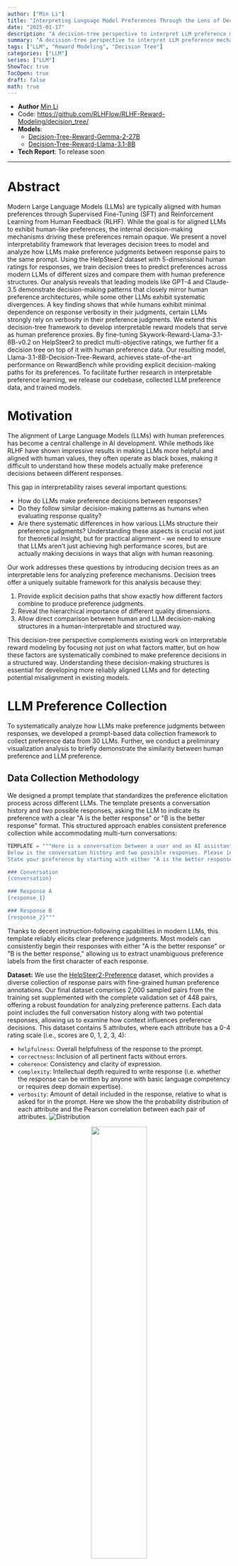 ```yaml
---
author: ["Min Li"]
title: "Interpreting Language Model Preferences Through the Lens of Decision Trees"
date: "2025-01-17"
description: "A decision-tree perspective to interpret LLM preference mechanisms."
summary: "A decision-tree perspective to interpret LLM preference mechanisms."
tags: ["LLM", "Reward Modeling", "Decision Tree"]
categories: ["LLM"]
series: ["LLM"]
ShowToc: true
TocOpen: true
draft: false
math: true
---
```

+ **Author** [Min Li](https://min-li.github.io/)
+ Code: https://github.com/RLHFlow/RLHF-Reward-Modeling/decision_tree/
+ **Models**:
  + [Decision-Tree-Reward-Gemma-2-27B](https://huggingface.co/RLHFlow/Decision-Tree-Reward-Gemma-2-27B)
  + [Decision-Tree-Reward-Llama-3.1-8B](https://huggingface.co/RLHFlow/Decision-Tree-Reward-Llama-3.1-8B)
+ **Tech Report**: To release soon
---
# Abstract

Modern Large Language Models (LLMs) are typically aligned with human preferences through Supervised Fine-Tuning (SFT) and Reinforcement Learning from Human Feedback (RLHF). While the goal is for aligned LLMs to exhibit human-like preferences, the internal decision-making mechanisms driving these preferences remain opaque. We present a novel interpretability framework that leverages decision trees to model and analyze how LLMs make preference judgments between response pairs to the same prompt.
Using the HelpSteer2 dataset with 5-dimensional human ratings for responses, we train decision trees to predict preferences across modern LLMs of different sizes and compare them with human preference structures. Our analysis reveals that leading models like GPT-4 and Claude-3.5 demonstrate decision-making patterns that closely mirror human preference architectures, while some other LLMs exhibit systematic divergences. A key finding shows that while humans exhibit minimal dependence on response verbosity in their judgments, certain LLMs strongly rely on verbosity in their preference judgments.
We extend this decision-tree framework to develop interpretable reward models that serve as human preference proxies. By fine-tuning Skywork-Reward-Llama-3.1-8B-v0.2 on HelpSteer2 to predict multi-objective ratings, we further fit a decision tree on top of it with human preference data. Our resulting model, Llama-3.1-8B-Decision-Tree-Reward, achieves state-of-the-art performance on RewardBench while providing explicit decision-making paths for its preferences. To facilitate further research in interpretable preference learning, we release our codebase, collected LLM preference data, and trained models.

# Motivation

The alignment of Large Language Models (LLMs) with human preferences has become a central challenge in AI development. While methods like RLHF have shown impressive results in making LLMs more helpful and aligned with human values, they often operate as black boxes, making it difficult to understand how these models actually make preference decisions between different responses.

This gap in interpretability raises several important questions: 
* How do LLMs make preference decisions between responses? 
* Do they follow similar decision-making patterns as humans when evaluating response quality? 
* Are there systematic differences in how various LLMs structure their preference judgments? Understanding these aspects is crucial not just for theoretical insight, but for practical alignment - we need to ensure that LLMs aren't just achieving high performance scores, but are actually making decisions in ways that align with human reasoning.

Our work addresses these questions by introducing decision trees as an interpretable lens for analyzing preference mechanisms. Decision trees offer a uniquely suitable framework for this analysis because they:
1. Provide explicit decision paths that show exactly how different factors combine to produce preference judgments.
2. Reveal the hierarchical importance of different quality dimensions.
3. Allow direct comparison between human and LLM decision-making structures in a human-interpretable and structured way.

This decision-tree perspective complements existing work on interpretable reward modeling by focusing not just on what factors matter, but on how these factors are systematically combined to make preference decisions in a structured way. Understanding these decision-making structures is essential for developing more reliably aligned LLMs and for detecting potential misalignment in existing models.

# LLM Preference Collection

To systematically analyze how LLMs make preference judgments between responses, we developed a prompt-based data collection framework to collect preference data from 30 LLMs. Further, we conduct a preliminary visualization analysis to briefly demonstrate the similarity between human preference and LLM preference.

## Data Collection Methodology

We designed a prompt template that standardizes the preference elicitation process across different LLMs. The template presents a conversation history and two possible responses, asking the LLM to indicate its preference with a clear "A is the better response" or "B is the better response" format. This structured approach enables consistent preference collection while accommodating multi-turn conversations:

```python
TEMPLATE = """Here is a conversation between a user and an AI assistant. Each user's message begins with "<|USER|>" and each assistant's message begins with "<|ASSISTANT|>".
Below is the conversation history and two possible responses. Please indicate which response you think is better and explain why.
State your preference by starting with either "A is the better response" or "B is the better response", then explain your reasoning.

### Conversation
{conversation}

### Response A
{response_1}

### Response B
{response_2}"""
```

Thanks to decent instruction-following capabilities in modern LLMs, this template reliably elicits clear preference judgments. Most models can consistently begin their responses with either "A is the better response" or "B is the better response," allowing us to extract unambiguous preference labels from the first character of each response. 

**Dataset:** We use the [HelpSteer2-Preference](https://arxiv.org/abs/2410.01257) dataset, which provides a diverse collection of response pairs with fine-grained human preference annotations. Our final dataset comprises 2,000 sampled pairs from the training set supplemented with the complete validation set of 448 pairs, offering a robust foundation for analyzing preference patterns. Each data point includes the full conversation history along with two potential responses, allowing us to examine how context influences preference decisions. This dataset contains 5 attributes, where each attribute has a 0-4 rating scale (i.e., scores are 0, 1, 2, 3, 4):
* `helpfulness`: Overall helpfulness of the response to the prompt.
* `correctness`: Inclusion of all pertinent facts without errors.
* `coherence`: Consistency and clarity of expression.
* `complexity`: Intellectual depth required to write response (i.e. whether the response can be written by anyone with basic language competency or requires deep domain expertise).
* `verbosity`: Amount of detail included in the response, relative to what is asked for in the prompt.
Here we show the the probability distribution of each attribute and the Pearson correlation between each pair of attributes.
![Distribution](helpsteer_distribution.png)
<div align="center">
<img src="helpsteer_correlation.png" width="50%"/>
</div>

**Models:** We applied this methodology across a comprehensive set of 34 LLMs, encompassing both closed and open-source models. Our selection includes 9 closed-source models from industry leaders (OpenAI's GPT series, Anthropic's Claude series, and Google's Gemini series) and 25 open-source models (including model variants of the Llama-3, Mistral, Gemma, Qwen, and DeepSeek families). For closed-source models, we utilized their official APIs, while open-source model inference was conducted through the Together API platform. This diverse model selection enables us to examine preference patterns across different architectures, scales, and training approaches.
* **Open-Source models:** 
  * **Llama-3**:Llama-3-8B, Llama-3-70B, Llama-3.1-8B, Llama-3.1-70B, Llama-3.1-405B, , Llama-3.1-Nemotron-70B, Llama-3.2-3B, Llama-3.2-11B-Vision, Llama-3.2-90B-Vision, Llama-3.3-70B
  * **Mistral**: Mistral-7B-v0.1, Mistral-7B-v0.2, Mistral-7B-v0.3, Mixtral-8x7B, Mixtral-8x22B
  * **Gemma**: Gemma-2-9B, Llama-3.1-8B
  * **Qwen**: Qwen-2-72B, Qwen-2-VL-72B, Qwen-2.5-7B, Qwen-2.5-72B, Qwen-2.5-Coder-32B
  * **DeepSeek**: DeepSeek-V3, DeepSeek-LLM-67B
  * **Others**: SOLAR-10.7B
* **Closed-Source models:**
  * **OpenAI**: GPT-4-Turbo, GPT-4o, GPT-4o-mini
  * **Anthropic**: Claude-3.5-Haiku, Claude-3.5-Sonnet
  * **Google**: Gemini-1.0-Pro, Gemini-1.5-Flash, Gemini-1.5-Flash-8B, Gemini-1.5-Pro

## Position Bias Analysis

To ensure the validity of our collected preferences, we implemented careful controls for position bias - a well-documented phenomenon where LLMs may systematically favor options based on their presentation order rather than their content. Our methodology involves presenting each response pair twice, with positions swapped between presentations. We only retain preferences that remain consistent across both orderings, treating inconsistent cases as indicating no clear preference. For instance, if an LLM keeps outputting "A is the better response" before and after the position reordering of an example, we consider this as a preference inconsistency under position reordering. Here we show a plot of the preference consistency under position reordering, where the x-axis are models under our study and the y-axis is the preference consistency rate.

![Position Bias](model_position_bias.png)

* Even if the highest consistency ratio is less than 80%, this does not necessarily mean the top models have significant position bias. Given that we do not offer a "tie" option in our prompt template, it is understandable that models may output inconsistent preferences for some examples with pairwise data of similar quality. 
* The relevant comparison among models can reveal the strength of position bias across models. For instance, there are 13 out of 34 models with a preference consistency ratio of less than 50% and 5 models are even less than 10%. For these models, we can confidently conclude that they have significant position bias.
* We remove the models with a preference consistency ratio of less than 20% from our following analysis.


## Preference Similarity Visualization

To provide an intuitive understanding of how different LLMs align with human preferences, we developed two complementary visualizations in the following. 

**Preference Agreement.** We utilize the agreement ratio to quantify preference agreements between models, defined mathematically as:
$$
D(A, B) = \frac{1}{N} \sum_{i=1}^{N} \mathbb{I}(A_i = B_i)
$$
where $A_i$ and $B_i$ represent the preference labels of the $i$-th data point, and $\mathbb{I}$ denotes the indicator function. This metric provides a normalized measure of disagreement between any two preference sources, with values closer to 0 indicating stronger disagreement and values closer to 1 indicating stronger agreement.

The resulting heatmap visualization of agreement ratio between all models reveals notable patterns in preference alignment:

![Agreement Ratio](agreement_heatmap.png)

The axis labels of models are ordered by their agreement with human preferences, offering immediate insight into which models most closely mirror human judgment. 

Note:
* `Human` here means the human annotators who label the preference data of the HelpSteer2-Preference dataset. Note that humans typically have diverse preferences and different LLMs are aligned with different human annotators. So this heatmap is just a reference based on the HelpSteer2-Preference dataset and does not imply any particular LLM is poorly aligned with human preferences.
* Some LLMs do not follow our prompt template well ... We demonstrate the success rate below to let readers be aware that the metric computation for them is not as reliable as other LLMs

**Preference Similarity Visualization with UMAP.** To further enhance our understanding of these relationships, we employed UMAP dimensionality reduction to project the preference patterns into a more interpretable 2D space:

![Preference Similarity](umap_visualization.png)

This visualization reveals some interesting patterns:
- Model families like Mistral and Qwen exhibit strong within-family clustering, indicating shared preference architectures within each model family.
- Smaller-scale variants (8B and 3B) of Llama-3 demonstrate similar preference patterns to each other but diverge notably from their larger counterparts (70B and 405B).

While these visualizations provide valuable insights into the relationships between different models' preference mechanisms, they raise important questions about the underlying decision-making processes. The subsequent section addresses these questions through a detailed analysis using decision trees, offering a more interpretable perspective on how these models arrive at their preference judgments.


# Decision Tree Interpretation of LLM Preferences

Below, we show how to train a decision tree to interpret (and compare) different preference signals. 

The HelpSteer2-Preference dataset provides training and validation data in the format 
$$(x, a^1, a^2, r^1, r^2, y),$$
where:
- $x$: Conversation history except the last response from the assistant.
- $a^1$ and $a^2$: Two possible responses.
- $r^1$ and $r^2$: 5-dimensional reward vectors for $a^1$ and $a^2$, with dimensions corresponding to the 5 attributes of HelpSteer2. 
  - For instance, $r^1 = (r^1_{\text{helpfulness}}, r^1_{\text{correctness}}, r^1_{\text{coherence}}, r^1_{\text{complexity}}, r^1_{\text{verbosity}})$.
- $y$: Preference label, indicating whether $a^1$ is better than $a^2$, defined as $y = \mathbb{I}(a^1 \succ a^2)$, where $\mathbb{I}(\cdot)$ is the indicator function

We train a decision tree $f$ using a simple logistic-regression-style loss:

$$
\min_{f}  \; \mathbb{E}_{(x, a^1, a^2, r^1, r^2, y)} \Bigl[ 
    y \,\log\! \bigl(f(r^1 - r^2)\bigr)
    \;+\;
    (1 - y)\,\log\!\bigl(1 - f(r^1 - r^2)\bigr)
\Bigr],
$$
where the features are the differences $(r^1 - r^2)$ in the 5 attributes (helpfulness, correctness, coherence, complexity, verbosity).  The scalar output $f(\cdot)$ is then the predicted probability that $a^1$ is the better response.  

Notably, the preference label $y$ can be provided either by humans or by a particular LLM.  By swapping in different preference labels, we can train a separate decision tree for each “judge” (whether human or a specific LLM).  This allows us to compare how different judges structure their decision criteria.


**Tree Depth Selection.** Decision trees can grow arbitrarily deep, but increasing depth often leads to overfitting on training data.  We use a validation set to select an appropriate maximum depth and find that **depth 3** balances interpretability and predictive accuracy both for humans and most LLMs.  Consequently, **all** decision trees in our study are limited to depth 3.


## Decision Tree Visualization

To illustrate how the trees capture preference heuristics, we show below the **depth‐3 trees** fitted to **human** preference labels, to **GPT‐4o**’s preferences, and to **Llama‐3.1‐8B**’s preferences:

![Human Tree](Human_tree_helpsteer2.png)

![GPT-4o Tree](GPT-4o_tree_helpsteer2.png)

![Llama-3.1-8B Tree](Llama-3.1-8B_tree_helpsteer2.png)

1. **Human and GPT-4o's Decision Trees**  
   Both trees exhibit remarkably similar structures, relying on `helpfulness` as their root decision node, followed by `correctness` in the second layer, and `coherence` in the third layer (with slightly different numeric thresholds). This hierarchical similarity - prioritizing overall helpfulness, then factual accuracy, and finally coherence - explains the high agreement rate between GPT-4o's and human preferences. The leaves show the probability distribution of favoring response $a^1$ vs. $a^2$ at each final decision point.

3. **Llama‐3.1‐8B's Decision Tree**  
   By contrast, Llama‐3.1‐8B places `verbosity` at the root, treating response length or detail level as the most decisive factor.  It also checks `correctness` and `complexity` in deeper nodes, but overall it departs significantly from the human‐like emphasis on helpfulness and correctness.  This suggests that Llama‐3.1‐8B systematically overvalues verbosity relative to what humans typically do.



## Feature Importance Analysis

To generalize from individual tree diagrams, we compute the standard “feature importances” for each tree across **all** models.  Concretely, we train 100 bootstrap replicas of each decision tree (randomly re‐ordering pairs and re‐splitting them) and average the Gini or logistic‐loss‐based importance measures.  This yields a **robust** measure of which attributes best predict that judge’s preferences.

The heatmap below shows these averaged importances, **sorted by** how closely each model’s preferences match **human** annotations.  

![Feature Importance](feature_importances.png)

Key observations:

- **Models with a high agreement with human preferences** (e.g., GPT‐4, Claude‐3.5, Gemini‐1.5‐Pro) correspond to a **similar** feature‐usage pattern: `helpfulness` is the dominant attribute, followed by `correctness` and `coherence`.
- **Models with a low agreement with human preferences** (e.g., Llama-3.1-8B, Llama-3.2-3B) show a strong reliance on `verbosity` and relatively little weight on `helpfulness`, indicating a systematic bias toward longer responses that deviate from human preferences.

Overall, these tree visualizations and feature‐importance profiles provide **human‐readable insights** into what each model values most when choosing between two responses—and how well that aligns with our own human judgments.

# Decision Tree Reward Model

We next extend the decision‐tree framework to build an **interpretable reward model**—i.e., a stand‐in for human preferences that not only predicts which response is better but also explains *why* it makes those decisions.  Concretely, we start from a *multi‐objective* reward model and then fit a small decision tree on top, preserving alignment quality while revealing decision paths.

## Step 1: Multi‐Objective Reward Modeling
We begin with the open‐source **Skywork‐Reward‐Gemma‐2‐27B‐v0.2**—a high‐performing Bradley‐Terry reward model pretrained on open‐source preference data.  We adapt it to multi‐objective scoring by fine-tuning on HelpSteer2 ratings with the linear probing method (i.e., only fine-tuning the last linear layer of the model), following the same approach taken in the [ArmoRM](https://rlhflow.github.io/posts/2024-05-29-multi-objective-reward-modeling/) work.
1.  **Base Model**:  Skywork‐Reward‐Gemma‐2‐27B‐v0.2  
2.  **Training Data**:  HelpSteer2’s 5‐dimensional ratings (helpfulness, correctness, coherence, complexity, verbosity)
3.  **Objective**: Mean squared error (MSE) regression loss that predicts each rating dimension from the model’s final representation. 

## Step 2: Decision‐Tree‐Based Pairwise Preference Prediction

Once our multi-objective reward model can output a 5D rating vector $\hat{r} \in \mathbb{R}^5$, we use it to derive **pairwise preferences** between any two responses:

1. **Compute Rating Differences**.  For each pair $(a^1, a^2)$ in HelpSteer2, we feed both responses into the fine-tuned reward model to obtain
   $$
     \hat{r}^1 \;=\; (\hat{r}^1_{\text{helpfulness}}, \ldots, \hat{r}^1_{\text{verbosity}}), 
     \quad
     \hat{r}^2 \;=\; (\hat{r}^2_{\text{helpfulness}}, \ldots, \hat{r}^2_{\text{verbosity}}).
   $$
2. **Fit a Decision Tree**.  Finally, we train a depth‐3 decision tree $f(\hat{r_1} - \hat{r_2})$ to predict the pairwise preference label $y$ on the training set of HelpSteer2-Preference.  This matches the procedure in our earlier analysis of human‐labeled data, except that the multi-objective rewards come from **model**‐predicted rating ($\hat{r_1}, \hat{r_2}$) rather than human-annotated ratings ($r_1, r_2$).

## Decision Tree Visualization

Looking at the decision trees fitted to our multi-objective reward models:

![Gemma-2-27B Decision Tree Reward Model](tree-reward-model-Gemma-2-27B.png)

![Llama-3.1-8B Decision Tree Reward Model](tree-reward-model-Llama-3.1-8B.png)

* The Gemma-2-27B tree maintains the human-like structure we observed earlier, with helpfulness as the primary decision criterion. It creates careful distinctions around small helpfulness differences (±0.03) at the root, leading to highly confident predictions (>85%) when the differences become substantial.
* The Llama-3.1-8B tree, while also using helpfulness at its root, incorporates correctness, verbosity, and complexity in its deeper nodes. This mixed-attribute approach suggests the model has learned


## Evaluation on RewardBench
We evaluate our decision-tree-based reward models on [Reward-Bench](https://huggingface.co/spaces/allenai/reward-bench), a comprehensive benchmark designed to assess reward model performance across multiple dimensions of LLM alignment. Reward-Bench evaluates models on four key aspects: general chat quality, challenging chat scenarios, safety considerations, and reasoning capabilities.


Rank | Model | Base Model | Method | Overall Score | Chat | Chat Hard | Safety | Reasoning |
|:------|:------|:-----------|:-------|:------|:-----|:----------|:-------|:----------|
1 | [**Decision-Tree-Reward-Gemma-2-27B**](https://huggingface.co/RLHFlow/Decision-Tree-Reward-Gemma-2-27B) | Gemma-2-27B | Decision Tree | **95.3** | 96.9 | **91.4** | 93.7 | **99.1** |
2 | INF-QRM-Llama3.1-70B | Llama-3.1-70B | Sequence Classifier | 95.1 | 96.6 | 91.0 | 93.6 | **99.1** |
3 | QRM-Gemma-2-27B | Gemma-2-27B | Sequence Classifier | 94.4 | 96.6 | 90.1 | 92.7 | 98.3 |
4 | Skywork-Reward-Gemma-2-27B-v0.2 | Gemma-2-27B | Sequence Classifier | 94.3 | 96.1 | 89.9 | 93.0 | 98.1 |
5 | [**Decision-Tree-Reward-Llama-3.1-8B**](https://huggingface.co/RLHFlow/Decision-Tree-Reward-Llama-3.1-8B) | Llama-3.1-8B | Decision Tree | 94.3 | 96.9 | 89.3 | 92.9 | 98.5 |
6 | Llama-3.1-Nemotron-70B-Reward | Llama-3.1-70B | Custom Classifier | 94.1 | 97.5 | 85.7 | **95.1** | 98.1 |
7 | Skywork-Reward-Gemma-2-27B | Gemma-2-27B | Sequence Classifier | 93.8 | 95.8 | **91.4** | 91.9 | 96.1 |
8 | TextEval-Llama3.1-70B | Llama-3.1-70B | Generative | 93.5 | 94.1 | 90.1 | 93.2 | 96.4 |
9 | MetaMetrics-RM-v1.0 | - | Custom Classifier | 93.4 | **98.3** | 86.4 | 90.8 | 98.2 |
10 | Skywork-Critic-Llama-3.1-70B | Llama-3.1-70B | Generative | 93.3 | 96.6 | 87.9 | 93.1 | 95.5 |
11 | QRM-Llama3.1-8B-v2 | Llama-3.1-8B | Sequence Classifier | 93.1 | 96.4 | 86.8 | 92.6 | 96.8 |
12 | Skywork-Reward-Llama-3.1-8B-v0.2 | Llama-3.1-8B | Sequence Classifier | 93.1 | 94.7 | 88.4 | 92.7 | 96.7 |

Our evaluation reveals several key findings:

- The Gemma-2-27B version achieves state-of-the-art performance with a 95.3 overall score, leading in both reasoning tasks (99.1) and challenging chat scenarios (91.4).
- Both decision tree models show substantial improvements over their base Skywork versions, with relative error reductions of 26.3% for Gemma-2-27B and 17.4% for Llama-3.1-8B.
- The strong performance across all categories suggests that our decision-tree approach successfully captures nuanced preference patterns while maintaining interpretability.


# Conclusion

This paper introduces a novel framework for interpreting LLM preference mechanisms through decision trees, demonstrating that leading models like GPT-4o, Claude-3.5-Sonnet, and Llama-3.1-405B closely mirror human decision-making patterns while some open-source models show systematic biases. Building on these insights, we develop an interpretable reward modeling approach that achieves state-of-the-art performance on RewardBench while providing explicit decision paths. Our analysis reveals consistent preference patterns within model families, suggesting that architecture and training methodology significantly influence how models make decisions. By making preference mechanisms more transparent and interpretable, this work provides valuable tools for improving LLM alignment. To facilitate further research, we release our codebase, preference data, and trained models that combine strong performance with clear interpretability.
